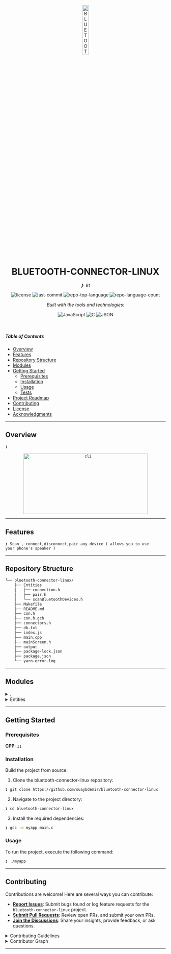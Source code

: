 <p align="center">
  <img src="https://img.icons8.com/?size=512&id=55494&format=png" width="20%" alt="BLUETOOTH-CONNECTOR-LINUX-logo">
</p>
<p align="center">
    <h1 align="center">BLUETOOTH-CONNECTOR-LINUX</h1>
</p>
<p align="center">
    <em><code>❯ Bt</code></em>
</p>
<p align="center">
	<img src="https://img.shields.io/github/license/suaybdemir/bluetooth-connector-linux?style=flat&logo=opensourceinitiative&logoColor=white&color=f1f1f1" alt="license">
	<img src="https://img.shields.io/github/last-commit/suaybdemir/bluetooth-connector-linux?style=flat&logo=git&logoColor=white&color=f1f1f1" alt="last-commit">
	<img src="https://img.shields.io/github/languages/top/suaybdemir/bluetooth-connector-linux?style=flat&color=f1f1f1" alt="repo-top-language">
	<img src="https://img.shields.io/github/languages/count/suaybdemir/bluetooth-connector-linux?style=flat&color=f1f1f1" alt="repo-language-count">
</p>
<p align="center">
		<em>Built with the tools and technologies:</em>
</p>
<p align="center">
	<img src="https://img.shields.io/badge/JavaScript-F7DF1E.svg?style=flat&logo=JavaScript&logoColor=black" alt="JavaScript">
	<img src="https://img.shields.io/badge/C-A8B9CC.svg?style=flat&logo=C&logoColor=black" alt="C">
	<img src="https://img.shields.io/badge/JSON-000000.svg?style=flat&logo=JSON&logoColor=white" alt="JSON">
</p>

<br>

#####  Table of Contents

- [ Overview](#-overview)
- [ Features](#-features)
- [ Repository Structure](#-repository-structure)
- [ Modules](#-modules)
- [ Getting Started](#-getting-started)
    - [ Prerequisites](#-prerequisites)
    - [ Installation](#-installation)
    - [ Usage](#-usage)
    - [ Tests](#-tests)
- [ Project Roadmap](#-project-roadmap)
- [ Contributing](#-contributing)
- [ License](#-license)
- [ Acknowledgments](#-acknowledgments)

---

##  Overview

<code>❯ <p align="center"><img src="https://i.ibb.co/nQwrKRg/b-connector.png" width="390" height="190" 
title="cli"></p></code>

---

##  Features

<code>❯ Scan , connect,disconnect,pair any device ( allows you to use your phone's speaker )</code>

---

##  Repository Structure

```sh
└── bluetooth-connector-linux/
    ├── Entities
    │   ├── connection.h
    │   ├── pair.h
    │   └── scanBluetoothDevices.h
    ├── Makefile
    ├── README.md
    ├── con.h
    ├── con.h.gch
    ├── connectors.h
    ├── db.txt
    ├── index.js
    ├── main.cpp
    ├── mainScreen.h
    ├── output
    ├── package-lock.json
    ├── package.json
    └── yarn-error.log
```

---

##  Modules

<details closed><summary>.</summary>

| File | Summary |
| --- | --- |
| [main.cpp](https://github.com/suaybdemir/bluetooth-connector-linux/blob/main/main.cpp) | <code>❯ main</code> |
| [mainScreen.h](https://github.com/suaybdemir/bluetooth-connector-linux/blob/main/mainScreen.h) | <code>❯ mainScreen.h</code> |
| [Makefile](https://github.com/suaybdemir/bluetooth-connector-linux/blob/main/Makefile) | <code>❯ Makefile</code> |
| [con.h](https://github.com/suaybdemir/bluetooth-connector-linux/blob/main/con.h) | <code>❯ con.h</code> |
| [connectors.h](https://github.com/suaybdemir/bluetooth-connector-linux/blob/main/connectors.h) | <code>❯ connectors</code> |
| [db.txt](https://github.com/suaybdemir/bluetooth-connector-linux/blob/main/db.txt) | <code>❯ Database</code> |

</details>

<details closed><summary>Entities</summary>

| File | Summary |
| --- | --- |
| [connection.h](https://github.com/suaybdemir/bluetooth-connector-linux/blob/main/Entities/connection.h) | <code>❯ connection.h</code> |
| [scanBluetoothDevices.h](https://github.com/suaybdemir/bluetooth-connector-linux/blob/main/Entities/scanBluetoothDevices.h) | <code>❯ scanBluetoothDevices.h</code> |
| [pair.h](https://github.com/suaybdemir/bluetooth-connector-linux/blob/main/Entities/pair.h) | <code>❯ pair.h</code> |

</details>

---

##  Getting Started

###  Prerequisites

**CPP**: `11`

###  Installation

Build the project from source:

1. Clone the bluetooth-connector-linux repository:
```sh
❯ git clone https://github.com/suaybdemir/bluetooth-connector-linux
```

2. Navigate to the project directory:
```sh
❯ cd bluetooth-connector-linux
```

3. Install the required dependencies:
```sh
❯ gcc -o myapp main.c
```

###  Usage

To run the project, execute the following command:

```sh
❯ ./myapp
```

---

##  Contributing

Contributions are welcome! Here are several ways you can contribute:

- **[Report Issues](https://github.com/suaybdemir/bluetooth-connector-linux/issues)**: Submit bugs found or log feature requests for the `bluetooth-connector-linux` project.
- **[Submit Pull Requests](https://github.com/suaybdemir/bluetooth-connector-linux/blob/main/CONTRIBUTING.md)**: Review open PRs, and submit your own PRs.
- **[Join the Discussions](https://github.com/suaybdemir/bluetooth-connector-linux/discussions)**: Share your insights, provide feedback, or ask questions.

<details closed>
<summary>Contributing Guidelines</summary>

1. **Fork the Repository**: Start by forking the project repository to your github account.
2. **Clone Locally**: Clone the forked repository to your local machine using a git client.
   ```sh
   git clone https://github.com/suaybdemir/bluetooth-connector-linux
   ```
3. **Create a New Branch**: Always work on a new branch, giving it a descriptive name.
   ```sh
   git checkout -b new-feature-x
   ```
4. **Make Your Changes**: Develop and test your changes locally.
5. **Commit Your Changes**: Commit with a clear message describing your updates.
   ```sh
   git commit -m 'Implemented new feature x.'
   ```
6. **Push to github**: Push the changes to your forked repository.
   ```sh
   git push origin new-feature-x
   ```
7. **Submit a Pull Request**: Create a PR against the original project repository. Clearly describe the changes and their motivations.
8. **Review**: Once your PR is reviewed and approved, it will be merged into the main branch. Congratulations on your contribution!
</details>

<details closed>
<summary>Contributor Graph</summary>
<br>
<p align="left">
   <a href="https://github.com{/suaybdemir/bluetooth-connector-linux/}graphs/contributors">
      <img src="https://contrib.rocks/image?repo=suaybdemir/bluetooth-connector-linux">
   </a>
</p>
</details>

---
